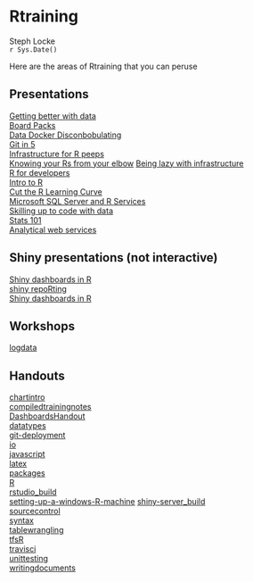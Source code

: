 # Rtraining
Steph Locke  
`r Sys.Date()`  

Here are the areas of Rtraining that you can peruse


Presentations                                                      
-------------------------------------------------------------------
[Getting better with data](betterwithdata.html)                    
[Board Packs](boardpack.html)                                      
[Data  Docker  Disconbobulating](datadockerdisconbobulating.html)  
[Git in 5](gitin5.html)                                            
[Infrastructure for R peeps](infrastructureforRpeeps.html)         
[Knowing your Rs from your elbow](KnowingYourRsFromYourElbow.html) 
[Being lazy with infrastructure](lazyinfrastructure.html)          
[R for developers](r101.html)                                      
[Intro to R](Rintro.html)                                          
[Cut the R Learning Curve](RLearningCurve.html)                    
[Microsoft SQL Server and R Services](RonSQLServer.html)           
[Skilling up to code with data](skillinguptocodewithdata.html)     
[Stats 101](stats101.html)                                         
[Analytical web services](webservices.html)                        


Shiny presentations (not interactive)         
----------------------------------------------
[Shiny dashboards in R](Dashboards.html)      
[shiny repoRting](repoRting.html)             
[Shiny dashboards in R](shinyDashboards.html) 


Workshops               
------------------------
[logdata](logdata.html) 


Handouts                                                              
----------------------------------------------------------------------
[chartintro](chartintro.html)                                         
[compiledtrainingnotes](compiledtrainingnotes.html)                   
[DashboardsHandout](DashboardsHandout.html)                           
[datatypes](datatypes.html)                                           
[git-deployment](git-deployment.html)                                 
[io](io.html)                                                         
[javascript](javascript.html)                                         
[latex](latex.html)                                                   
[packages](packages.html)                                             
[R](R.html)                                                           
[rstudio_build](rstudio_build.html)                                   
[setting-up-a-windows-R-machine](setting-up-a-windows-R-machine.html) 
[shiny-server_build](shiny-server_build.html)                         
[sourcecontrol](sourcecontrol.html)                                   
[syntax](syntax.html)                                                 
[tablewrangling](tablewrangling.html)                                 
[tfsR](tfsR.html)                                                     
[travisci](travisci.html)                                             
[unittesting](unittesting.html)                                       
[writingdocuments](writingdocuments.html)                             
